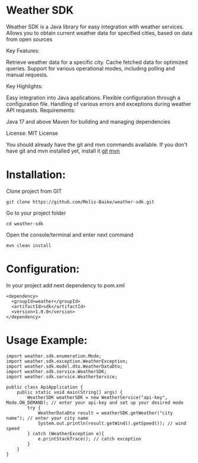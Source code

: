 # Weather SDK
Weather SDK is a Java library for easy integration with weather services. Allows you to obtain current weather data for specified cities, based on data from open sources

Key Features:

Retrieve weather data for a specific city.
Cache fetched data for optimized queries.
Support for various operational modes, including polling and manual requests.

Key Highlights:

Easy integration into Java applications.
Flexible configuration through a configuration file.
Handling of various errors and exceptions during weather API requests.
Requirements:

Java 17 and above
Maven for building and managing dependencies

License: MIT License

You should already have the git and mvn commands available.
If you don't have git and mvn installed yet, install it
[git](https://git-scm.com/downloads)
[mvn](https://maven.apache.org/download.cgi)


# Installation:

Clone project from GIT


```
git clone https://github.com/Melis-Baike/weather-sdk.git
```

Go to your project folder


```
cd weather-sdk
```

Open the console/terminal and enter next command


```
mvn clean install
```

# Configuration:

In your project add next dependency to pom.xml

```
<dependency>
  <groupId>weather</groupId>
  <artifactId>sdk</artifactId>
  <version>1.0.0</version>
</dependency>
```

# Usage Example:

```
import weather.sdk.enumeration.Mode;
import weather.sdk.exception.WeatherException;
import weather.sdk.model.dto.WeatherDataDto;
import weather.sdk.service.WeatherSDK;
import weather.sdk.service.WeatherService;

public class ApiApplication {
	public static void main(String[] args) {
		WeatherSDK weatherSDK = new WeatherService("api-key", Mode.ON_DEMAND); // enter your api-key and set up your desired mode 
		try {
			WeatherDataDto result = weatherSDK.getWeather("city name"); // enter your city name
			System.out.println(result.getWind().getSpeed()); // wind speed
		} catch (WeatherException e){
			e.printStackTrace(); // catch exception
		}
	}
}
```

